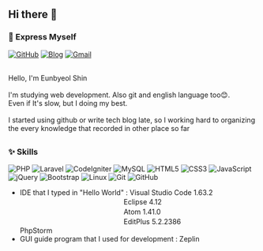 <!--
**ShinEunbyeol/ShinEunbyeol** is a ✨ _special_ ✨ repository because its `README.md` (this file) appears on your GitHub profile.

Here are some ideas to get you started:

- 🔭 I’m currently working on ...
- 🌱 I’m currently learning ...
- 👯 I’m looking to collaborate on ...
- 🤔 I’m looking for help with ...
- 💬 Ask me about ...
- 📫 How to reach me: ...
- 😄 Pronouns: ...
- ⚡ Fun fact: ...
-->

<h2>
  Hi there 👋
</h2>

### 🌟 Express Myself
<a href="https://github.com/ShinEunbyeol" target="_blank"><img alt="GitHub" src ="https://img.shields.io/badge/GitHub-181717.svg?&style=for-the-badge&logo=GitHub&logoColor=white"/></a>
<a href="https://estrella13.tistory.com/" target="_blank"><img alt="Blog" src ="https://img.shields.io/badge/Blog-EA4AAA.svg?&style=for-the-badge&logo=GitHub Sponsors&logoColor=white"/></a>
<a href="mailto:silverbyeol97@gmail.com" target="_blank"><img alt="Gmail" src ="https://img.shields.io/badge/Gmail-D14836.svg?&style=for-the-badge&logo=Gmail&logoColor=white&link=silverbyeol97@gmail.com"/></a>

<br>
Hello, I'm Eunbyeol Shin
<br><br>
I'm studying web development. Also git and english language too😊.<br>
Even if It's slow, but I doing my best.
<br><br>
I started using github or write tech blog late, so I working hard to organizing the every knowledge that recorded in other place so far

<h2></h2>

### ✨ Skills
<a><img alt="PHP" src ="https://img.shields.io/badge/PHP-777BB4.svg?&style=for-the-badge&logo=PHP&logoColor=white"/></a>
<a><img alt="Laravel" src ="https://img.shields.io/badge/Laravel-FF2D20.svg?&style=for-the-badge&logo=Laravel&logoColor=white"/></a>
<a><img alt="CodeIgniter" src ="https://img.shields.io/badge/CodeIgniter-EF4223.svg?&style=for-the-badge&logo=CodeIgniter&logoColor=white"/></a>
<a><img alt="MySQL" src ="https://img.shields.io/badge/MySQL-4479A1.svg?&style=for-the-badge&logo=MySQL&logoColor=white"/></a>
<a><img alt="HTML5" src ="https://img.shields.io/badge/HTML5-E34F26.svg?&style=for-the-badge&logo=HTML5&logoColor=white"/></a>
<a><img alt="CSS3" src ="https://img.shields.io/badge/CSS3-1572B6.svg?&style=for-the-badge&logo=CSS3&logoColor=white"/></a>
<a><img alt="JavaScript" src ="https://img.shields.io/badge/JavaScript-F7DF1E.svg?&style=for-the-badge&logo=JavaScript&logoColor=white"/></a>
<a><img alt="jQuery" src ="https://img.shields.io/badge/jQuery-0769AD.svg?&style=for-the-badge&logo=jQuery&logoColor=white"/></a>
<a><img alt="Bootstrap" src ="https://img.shields.io/badge/Bootstrap-7952B3.svg?&style=for-the-badge&logo=Bootstrap&logoColor=white"/></a>
<a><img alt="Linux" src ="https://img.shields.io/badge/Linux-FCC624.svg?&style=for-the-badge&logo=Linux&logoColor=white"/></a>
<a><img alt="Git" src ="https://img.shields.io/badge/Git-F05032.svg?&style=for-the-badge&logo=Git&logoColor=white"/></a>
<a><img alt="GitHub" src ="https://img.shields.io/badge/GitHub-181717.svg?&style=for-the-badge&logo=GitHub&logoColor=white"/></a>
<br>
* IDE that I typed in "Hello World" : Visual Studio Code 1.63.2<br>
　　　　　　　　　　　　　　　Eclipse 4.12<br>
　　　　　　　　　　　　　　　Atom 1.41.0<br>
　　　　　　　　　　　　　　　EditPlus 5.2.2386<br>
                           PhpStorm
* GUI guide program that I used for development : Zeplin
